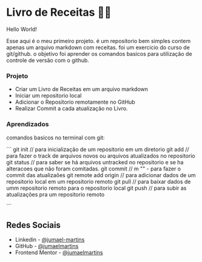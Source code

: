 # Livro de Receitas :man_cook:

Hello World!

Esse aqui é o meu primeiro projeto. é um repositorio bem simples contem apenas um arquivo markdown com receitas.
foi um exercicio do curso de git/github. o objetivo foi aprender os comandos basicos para utilização de controle de versão com o github.

### Projeto

- Criar um Livro de Receitas em um arquivo markdown
- Iniciar um repositorio local
- Adicionar o Repositorio remotamente no GitHub
- Realizar Commit a cada atualização no Livro.

### Aprendizados

comandos basicos no terminal com git:

´´´
git init  // para inicialização de um repositorio em um diretorio
git add // para fazer o track de arquivos novos ou arquivos atualizados no repositorio
git status // para saber se há arquivos untracked no repositorio e se ha alteracoes que não foram comitadas.
git commit // m "" - para fazer o commit das atualizaões
git remote add origin // para adicionar dados de um repositorio local em um repositorio remoto
git pull // para baixar dados de umm repositorio remoto para o repositorio local
git push // para subir as atualizações pra um repositorio remoto

´´´

## Redes Sociais

- Linkedin - [@jumael-martins](https://www.linkedin.com/in/jumael-martins/)
- GitHub - [@jumaelmartins](https://github.com/jumaelmartins)
- Frontend Mentor - [@jumaelmartins](https://www.frontendmentor.io/profile/jumaelmartins)


